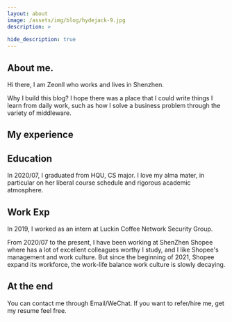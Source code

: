 ```yaml
---
layout: about
image: /assets/img/blog/hydejack-9.jpg
description: >
  
hide_description: true
---
```

## About me.
Hi there, I am Zeonll who works and lives in Shenzhen.

Why I build this blog?
I hope there was a place that I could write things I learn from daily work, such as how I solve a business problem through the variety of middleware.


## My experience

## Education
In 2020/07, I graduated from HQU, CS major. I love my alma mater, in particular on her liberal course schedule and rigorous academic atmosphere.

## Work Exp
In 2019, I worked as an intern at Luckin Coffee Network Security Group.

From 2020/07 to the present, I have been working at ShenZhen Shopee where has a lot of excellent colleagues worthy I study, and I like Shopee's management and work culture. But since the beginning of 2021, Shopee expand its workforce, the work-life balance work culture is slowly decaying.


## At the end
You can contact me through Email/WeChat. If you want to refer/hire me, get my resume feel free.